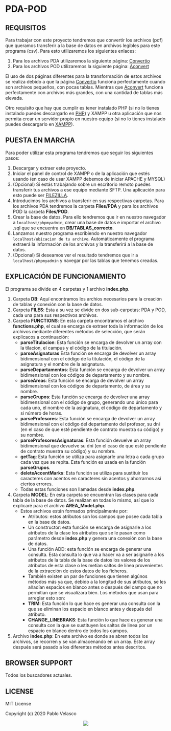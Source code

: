 # PDA-POD

## REQUISITOS
Para trabajar con este proyecto tendremos que convertir los archivos (pdf) que queramos transferir a la base de datos en archivos legibles para este programa (csv). Para esto utilizaremos los siguientes enlaces:
1. Para los archivos PDA utilizaremos la siguiente página: <a href="https://convertio.co/es/">Convertio</a>
2. Para los archivos POD utilizaremos la siguiente página: <a href="https://www.aconvert.com/pdf/">Aconvert</a>

El uso de dos páginas diferentes para la transformación de estos archivos se realiza debido a que la página <a href="https://convertio.co/es/">Convertio</a> funciona perfectamente cuando son archivos pequeños, con pocas tablas. Mientras que <a href="https://www.aconvert.com/pdf/">Aconvert</a> funciona perfectamente con archivos más grandes, con una cantidad de tablas más elevada.

Otro requisito que hay que cumplir es tener instalado PHP (si no lo tienes instalado puedes descargarlo en <a href="https://www.php.net/downloads.php">PHP</a>) y XAMPP u otra aplicación que nos permita crear un servidor propio en nuestro equipo (si no lo tienes instalado puedes descargarlo en <a href="https://www.apachefriends.org/es/download.html">XAMPP</a>).

## PUESTA EN MARCHA
Para poder utilizar esta programa tendremos que seguir los siguientes pasos:
1. Descargar y extraer este proyecto.
2. Iniciar el panel de control de XAMPP o de la aplicación que estés usando (en caso de usar XAMPP debemos de iniciar APACHE y MYSQL)
3. (Opcional) Si estás trabajando sobre un escritorio remoto puedes transferir tus archivos a ese equipo mediante SFTP. Una aplicación para esto puede ser <a href="https://filezilla-project.org/download.php?type=client">FILEZILLA</a>.
4. Introducimos los archivos a transferir en sus respectivas carpetas. Para los archivos PDA tendremos la carpeta **Files/PDA** y para los archivos POD la carpeta **Files/POD**.
5. Crear la base de datos. Para ello tendremos que ir en nuestro navegador a `localhost/phpmyadmin`, crear una base de datos e importar el archivo .sql que se encuentra en **DB/TABLAS_correcto**.
6. Lanzamos nuestro programa escribiendo en nuestro navegador `localhost/ubicacion de tu archivo`. Automáticamente el programa extraerá la información de los archivos y la transferirá a la base de datos.
7. (Opcional) Si deseamos ver el resultado tendremos que ir a `localhost/phpmyadmin` y navegar por las tablas que tenemos creadas.

## EXPLICACIÓN DE FUNCIONAMIENTO
El programa se divide en 4 carpetas y 1 archivo **index.php**.
1. Carpeta **DB**: Aquí encontramos los archios necesarios para la creación de tablas y conexión con la base de datos.
2. Carpeta **FILES**: Esta a su vez se divide en dos sub-carpetas: PDA y POD, cada una para sus respectivos archivos.
3. Carpeta **FUNCTIONS**: En esta carpeta encontramos el archivo **functions.php**, el cual se encarga de extraer toda la información de los archivos mediante diferentes métodos de selección, que serán explicacos a continuación:
    * **parseTitulacion**: Esta función se encarga de devolver un array con la tilacion, el campus y el código de la titulación.
    * **parseAsignaturas** Esta función se encarga de devolver un array bidimensional con el código de la titulación, el código de la asignatura y el nombre de la asignatura.
    * **parseDepartamentos**: Esta función se encarga de devolver un array bidimensional con los códigos de departamento y su nombre.
    * **parseAreas**: Esta función se encarga de devolver un array bidimensional con los códigos de departamento, de área y su nombre.
    * **parseGrupos**: Esta función se encarga de devolver una array bidimensional con el código de grupo, generando uno único para cada uno, el nombre de la asignatura, el código de departamento y si número de horas.
    * **parseProfesores**: Esta función se encarga de devolver un array bidimensional con el código del departamento del profesor, su dni (en el caso de que esté pendiente de contrato muestra su código) y su nombre.
    * **parseProfesoresAsignaturas**: Esta función devuelve un array bidimensional que devuelve su dni (en el caso de que esté pendiente de contrato muestra su código) y su nombre.
    * **getTag**: Esta función se utiliza para asignarle una letra a cada grupo cada vez que se repita. Esta función es usada en la función **parseGrupos**.
    * **deleteAccentMarks**: Esta función se utiliza para sustituir los caracteres con acentos en caracteres sin acentos y ahorrarnos así ciertos errores.
    * Todas estas funciones son llamadas desde **index.php**.
4. Carpeta **MODEL**: En esta carpeta se encuentran las clases para cada tabla de la base de datos. Se realizan en todas lo mismo, así que lo explicaré para el archivo **AREA_Model.php**.
    * Estos archivos están formados principalmente por:
        * Atributos: estos atributos son los campos que posee cada tabla en la base de datos.
        * Un constructor: esta función se encarga de asignarle a los atributos de la clase los atributos que se le pasan como parámetro desde **index.php** y genera una conexión con la base de datos.
        * Una función ADD: esta función se encarga de generar una consulta. Esta consulta lo que va a hacer va a ser asignarle a los atributos de la tabla de la base de datos los valores de los atributos de esta clase o les metían saltos de línea provenientes de la extracción de estos datos de los ficheros.
        * También existen un par de funciones que tienen algúnos métodos más ya que, debido a la longitud de sus atributos, se les añadían espacios en blanco antes o después del campo que no permitian que se visualizara bien. Los métodos que usan para arreglar esto son:
        * **TRIM**: Esta función lo que hace es generar una consulta con la que se eliminan los espacio en blanco antes y después del atributo.
        * **CHANGE_LINEBRAKS**: Esta función lo que hace es generar una consulta con la que se sustituyen los saltos de linea por un espacio en blanco dentro de todos los campos.
5. Archivo **index.php**: En este archivo es donde se abren todos los archivos, se recorren y se van almacenando en un array. Este array después será pasado a los diferentes métodos antes descritos.

## BROWSER SUPPORT
Todos los buscadores actuales.

## LICENSE
MIT License

Copyright (c) 2020 Pablo Velasco

<p align="center">
    <img src="https://camo.githubusercontent.com/a3b57c4106667bd858cb4ddb64a0e5b882bfb552/68747470733a2f2f6d656469612e67697068792e636f6d2f6d656469612f31316a6c6e6c7451675569326d512f67697068792e676966" data-canonical-src="https://media.giphy.com/media/11jlnltQgUi2mQ/giphy.gif" style="max-width:100%;">
    </a>
</p>


